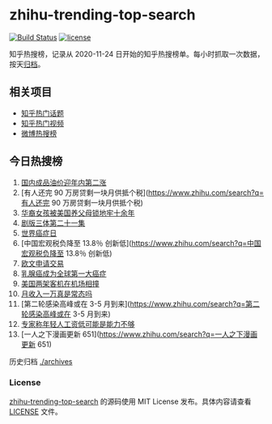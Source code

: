 # zhihu-trending-top-search

[![Build Status](https://github.com/justjavac/zhihu-trending-top-search/workflows/ci/badge.svg?branch=main)](https://github.com/justjavac/zhihu-trending-top-search/actions)
[![license](https://img.shields.io/github/license/justjavac/zhihu-trending-top-search)](https://github.com/justjavac/zhihu-trending-top-search/blob/main/LICENSE)

知乎热搜榜，记录从 2020-11-24
日开始的知乎热搜榜单。每小时抓取一次数据，按天[归档](./archives)。

## 相关项目

- [知乎热门话题](https://github.com/justjavac/zhihu-trending-hot-questions)
- [知乎热门视频](https://github.com/justjavac/zhihu-trending-hot-video)
- [微博热搜榜](https://github.com/justjavac/weibo-trending-hot-search)

## 今日热搜榜

<!-- BEGIN -->
<!-- 最后更新时间 Sat Feb 04 2023 17:02:35 GMT+0800 (China Standard Time) -->

1. [国内成品油价迎年内第二涨](https://www.zhihu.com/search?q=国内成品油价迎年内第二涨)
1. [有人还完 90 万房贷剩一块月供抵个税](https://www.zhihu.com/search?q=有人还完
   90 万房贷剩一块月供抵个税)
1. [华裔女孩被美国养父母锁地牢十余年](https://www.zhihu.com/search?q=华裔女孩被美国养父母锁地牢十余年)
1. [剧版三体第二十一集](https://www.zhihu.com/search?q=剧版三体第二十一集)
1. [世界癌症日](https://www.zhihu.com/search?q=世界癌症日)
1. [中国宏观税负降至 13.8％
   创新低](https://www.zhihu.com/search?q=中国宏观税负降至 13.8％ 创新低)
1. [欧文申请交易](https://www.zhihu.com/search?q=欧文申请交易)
1. [乳腺癌成为全球第一大癌症](https://www.zhihu.com/search?q=乳腺癌成为全球第一大癌症)
1. [美国两架客机在机场相撞](https://www.zhihu.com/search?q=美国两架客机在机场相撞)
1. [月收入一万真是常态吗](https://www.zhihu.com/search?q=月收入一万真是常态吗)
1. [第二轮感染高峰或在 3-5
   月到来](https://www.zhihu.com/search?q=第二轮感染高峰或在 3-5 月到来)
1. [专家称年轻人工资低可能是能力不够](https://www.zhihu.com/search?q=专家称年轻人工资低可能是能力不够)
1. [一人之下漫画更新 651](https://www.zhihu.com/search?q=一人之下漫画更新 651)

<!-- END -->

历史归档 [./archives](./archives)

### License

[zhihu-trending-top-search](https://github.com/justjavac/zhihu-trending-top-search)
的源码使用 MIT License 发布。具体内容请查看 [LICENSE](./LICENSE) 文件。

